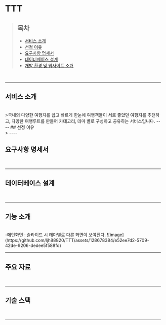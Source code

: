 # TTT

>   ## 목차
>   + [서비스 소개](#서비스-소개)
>   + [선정 이유](#선정-이유)
>   + [요구사항 명세서](#요구사항-명세서)
>   + [데이터베이스 설계](#데이터베이스-설계)
>   + [개발 환경 및 웹사이트 소개](#개발-환경-및-웹사이트-소개)

<br/>  

----
## 서비스 소개
<br/>  
>국내의 다양한 여행지를 쉽고 빠르게 한눈에 여행객들이 서로 좋았던 여행지를 추천하고, 다양한 여행루트를 만들어 카테고리, 테마 별로 구성하고 공유하는 서비스입니다.
----
## 선정 이유
<br/>  
>
----

## 요구사항 명세서
<br/>  

----

## 데이터베이스 설계
<br/>  

----

## 기능 소개
<br/>  
-메인화면 : 슬라이드 시 테마별로 다른 화면이 보여진다.
![image](https://github.com/ljh88820/TTT/assets/128678384/e52ee7d2-5709-42de-9206-dedee5f588fd)

----

## 주요 자료
<br/>  

----
## 기술 스택
<br/>  

----

